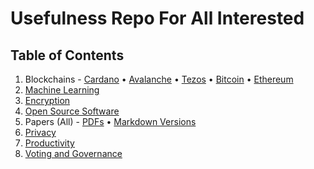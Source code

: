 # Usefulness Repo For All Interested

## Table of Contents
1. Blockchains - [Cardano](/cardano/README.md) • [Avalanche](/avalanche/README.md) • [Tezos](/tezos/README.md) • [Bitcoin](/bitcoin/README.md) • [Ethereum](/ethereum/README.md)
2. [Machine Learning](/machine_learning/README.md)
3. [Encryption](/encryption/README.md)
4. [Open Source Software](/oss/README.md)
5. Papers (All) - [PDFs](papers/pdf/README.md) • [Markdown Versions](/papers/markdown_versions/README.md)
6. [Privacy](/privacy/README.md)
7. [Productivity](/productivity/README.md)
8. [Voting and Governance](/voting_and_governance/README.md)
